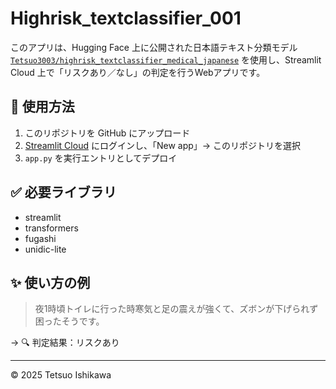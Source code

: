 # Highrisk_textclassifier_001

このアプリは、Hugging Face 上に公開された日本語テキスト分類モデル [`Tetsuo3003/highrisk_textclassifier_medical_japanese`](https://huggingface.co/Tetsuo3003/highrisk_textclassifier_medical_japanese) を使用し、Streamlit Cloud 上で「リスクあり／なし」の判定を行うWebアプリです。

## 🔧 使用方法

1. このリポジトリを GitHub にアップロード
2. [Streamlit Cloud](https://streamlit.io/cloud) にログインし、「New app」→ このリポジトリを選択
3. `app.py` を実行エントリとしてデプロイ

## ✅ 必要ライブラリ

- streamlit
- transformers
- fugashi
- unidic-lite

## ✨ 使い方の例

> 夜1時頃トイレに行った時寒気と足の震えが強くて、ズボンが下げられず困ったそうです。

→ 🔍 判定結果：リスクあり

---

© 2025 Tetsuo Ishikawa

